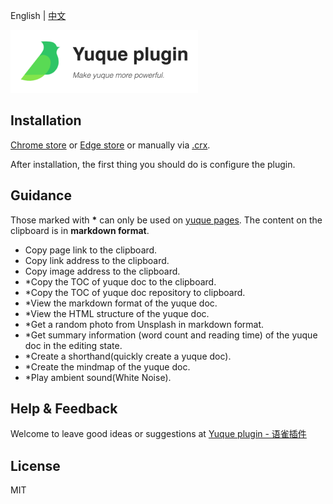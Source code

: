 English | [中文](./README.zh_CN.md)

<img src="./yuque.png" width="300" height="100"  alt="yuque logo"/>

## Installation

[Chrome store](https://chrome.google.com/webstore/category/extensions)
or [Edge store](https://microsoftedge.microsoft.com/addons/Microsoft-Edge-Extensions-Home) or manually
via [.crx](https://github.com/CaptainOfPhB/yuque-plugin/releases).

After installation, the first thing you should do is configure the plugin.

## Guidance

Those marked with __*__ can only be used on [yuque pages](https://www.yuque.com).
The content on the clipboard is in **markdown format**.

- Copy page link to the clipboard.
- Copy link address to the clipboard.
- Copy image address to the clipboard.
- *Copy the TOC of yuque doc to the clipboard.
- *Copy the TOC of yuque doc repository to clipboard.
- *View the markdown format of the yuque doc.
- *View the HTML structure of the yuque doc.
- *Get a random photo from Unsplash in markdown format.
- *Get summary information (word count and reading time) of the yuque doc in the editing state.
- *Create a shorthand(quickly create a yuque doc).
- *Create the mindmap of the yuque doc.
- *Play ambient sound(White Noise).

## Help & Feedback

Welcome to leave good ideas or suggestions at [Yuque plugin - 语雀插件](https://www.yuque.com/yuque-plugin)

## License

MIT
